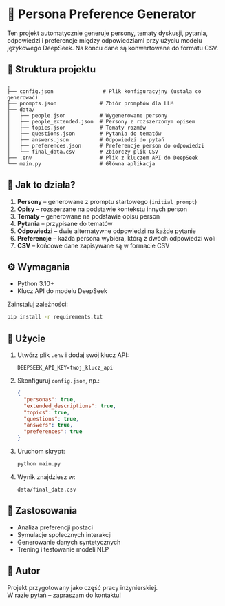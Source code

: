 # 🧠 Persona Preference Generator

Ten projekt automatycznie generuje persony, tematy dyskusji, pytania, odpowiedzi i preferencje między odpowiedziami przy użyciu modelu językowego DeepSeek. Na końcu dane są konwertowane do formatu CSV.

## 📁 Struktura projektu

```
.
├── config.json                # Plik konfiguracyjny (ustala co generować)
├── prompts.json              # Zbiór promptów dla LLM
├── data/
│   ├── people.json           # Wygenerowane persony
│   ├── people_extended.json  # Persony z rozszerzonym opisem
│   ├── topics.json           # Tematy rozmów
│   ├── questions.json        # Pytania do tematów
│   ├── answers.json          # Odpowiedzi do pytań
│   ├── preferences.json      # Preferencje person do odpowiedzi
│   └── final_data.csv        # Zbiorczy plik CSV
├── .env                      # Plik z kluczem API do DeepSeek
└── main.py                   # Główna aplikacja
```

## 🚀 Jak to działa?

1. **Persony** – generowane z promptu startowego (`initial_prompt`)
2. **Opisy** – rozszerzane na podstawie kontekstu innych person
3. **Tematy** – generowane na podstawie opisu person
4. **Pytania** – przypisane do tematów
5. **Odpowiedzi** – dwie alternatywne odpowiedzi na każde pytanie
6. **Preferencje** – każda persona wybiera, którą z dwóch odpowiedzi woli
7. **CSV** – końcowe dane zapisywane są w formacie CSV

## ⚙️ Wymagania

- Python 3.10+
- Klucz API do modelu DeepSeek

Zainstaluj zależności:
```bash
pip install -r requirements.txt
```

## 🧪 Użycie

1. Utwórz plik `.env` i dodaj swój klucz API:
   ```
   DEEPSEEK_API_KEY=twoj_klucz_api
   ```

2. Skonfiguruj `config.json`, np.:
   ```json
   {
     "personas": true,
     "extended_descriptions": true,
     "topics": true,
     "questions": true,
     "answers": true,
     "preferences": true
   }
   ```

3. Uruchom skrypt:
   ```bash
   python main.py
   ```

4. Wynik znajdziesz w:
   ```
   data/final_data.csv
   ```

## 🧩 Zastosowania

- Analiza preferencji postaci
- Symulacje społecznych interakcji
- Generowanie danych syntetycznych
- Trening i testowanie modeli NLP

## 📝 Autor

Projekt przygotowany jako część pracy inżynierskiej.  
W razie pytań – zapraszam do kontaktu!